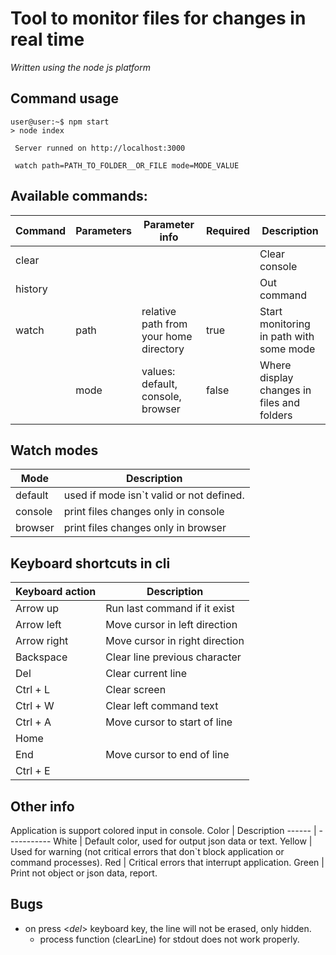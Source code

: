 # Tool to monitor files for changes in real time

_Written using the node js platform_

## Command usage

```console
user@user:~$ npm start
> node index

 Server runned on http://localhost:3000

 watch path=PATH_TO_FOLDER__OR_FILE mode=MODE_VALUE
```

## Available commands:

Command | Parameters | Parameter info | Required | Description
------- |----------- | -------------- | -------- | -----------
|clear  |            |                |          | Clear console
|history|            |                |          | Out command
|watch  | path       | relative path from your home directory | true | Start monitoring in path with some mode
|| mode | values: default, console, browser | false| Where display changes in files and folders

## Watch modes
Mode    | Description
------- | -----------
default | used if mode isn`t valid or not defined.
console | print files changes only in console
browser | print files changes only in browser

## Keyboard shortcuts in cli
Keyboard action | Description
--------------- | -----------
Arrow up        | Run last command if it exist
Arrow left      | Move cursor in left direction
Arrow right     | Move cursor in right direction
Backspace       | Clear line previous character
Del             | Clear current line
Ctrl + L        | Clear screen
Ctrl + W        | Clear left command text
Ctrl + A        | Move cursor to start of line
Home            |
End             | Move cursor to end of line
Ctrl + E        |

## Other info
Application is support colored input in console.
Color  | Description
------ | -----------
White  | Default color, used for output json data or text.
Yellow | Used for warning (not critical errors that don`t block application or command processes).
Red    | Critical errors that interrupt application.
Green  | Print not object or json data, report.

## Bugs
* on press <_del_> keyboard key, the line will not be erased, only hidden.
    * process function (clearLine) for stdout does not work properly.
